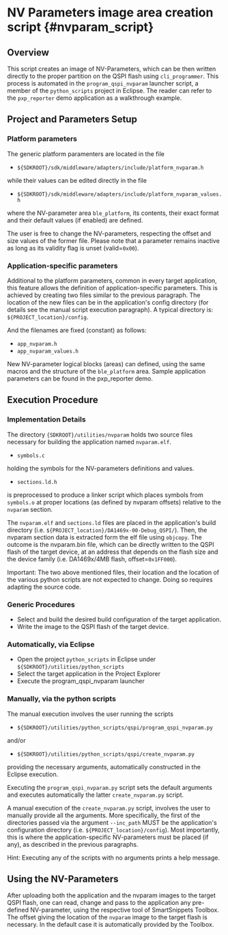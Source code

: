 NV Parameters image area creation script {#nvparam_script}
===================================================

## Overview

This script creates an image of NV-Parameters, which can be then written directly to the proper partition on the QSPI flash using `cli_programmer`.
This process is automated in the `program_qspi_nvparam` launcher script, a member of the `python_scripts` project in Eclipse.
The reader can refer to the `pxp_reporter` demo application as a walkthrough example.

## Project and Parameters Setup

### Platform parameters

The generic platform paramenters are located in the file 
- `${SDKROOT}/sdk/middleware/adapters/include/platform_nvparam.h`

while their values can be edited directly in the file

- `${SDKROOT}/sdk/middleware/adapters/include/platform_nvparam_values.h`

where the NV-parameter area `ble_platform`, its contents, their exact format and their default values (if enabled) are defined.

The user is free to change the NV-parameters, respecting the offset and size values of the former file.
Please note that a parameter remains inactive as long as its validity flag is unset (valid=`0x00`).

### Application-specific parameters

Additional to the platform parameters, common in every target application, this feature allows the definition of application-specific parameters.
This is achieved by creating two files similar to the previous paragraph.
The location of the new files can be in the application's config directory (for details see the manual script execution paragraph).
A typical directory is: `${PROJECT_location}/config`.

And the filenames are fixed (constant) as follows:
- `app_nvparam.h`
- `app_nvparam_values.h`

New NV-parameter logical blocks (areas) can defined, using the same macros and the structure of the `ble_platform` area.
Sample application parameters can be found in the pxp_reporter demo.

## Execution Procedure

### Implementation Details

The directory `{SDKROOT}/utilities/nvparam` holds two source files necessary for building the application named `nvparam.elf`.

- `symbols.c`

holding the symbols for the NV-parameters definitions and values.

- `sections.ld.h`

is preprocessed to produce a linker script which places symbols from `symbols.o` at proper locations (as defined by nvparam offsets) relative to the `nvparam` section.

The `nvparam.elf` and `sections.ld` files are placed in the application's build directory (i.e. `${PROJECT_location}/DA1469x-00-Debug_QSPI/`).
Then, the nvparam section data is extracted form the elf file using `objcopy`.
The outcome is the nvparam.bin file, which can be directly written to the QSPI flash of the target device, at an address that depends on the flash size and the device family (i.e. DA1469x/4MB flash, offset=`0x1FF000`).

Important: The two above mentioned files, their location and the location of the various python scripts are not expected to change. Doing so requires adapting the source code.

### Generic Procedures

- Select and build the desired build configuration of the target application.
- Write the image to the QSPI flash of the target device.

### Automatically, via Eclipse

- Open the project `python_scripts` in Eclipse under `${SDKROOT}/utilities/python_scripts`
- Select the target application in the Project Explorer
- Execute the program_qspi_nvparam launcher

### Manually, via the python scripts

The manual execution involves the user running the scripts
- `${SDKROOT}/utilities/python_scripts/qspi/program_qspi_nvparam.py`

and/or

- `${SDKROOT}/utilities/python_scripts/qspi/create_nvparam.py`


providing the necessary arguments, automatically constructed in the Eclipse execution.

Executing the `program_qspi_nvparam.py` script sets the default arguments and executes automatically the latter `create_nvparam.py` script.

A manual execution of the `create_nvparam.py` script, involves the user to manually provide all the arguments.
More specifically, the first of the directories passed via the argument `--inc_path` MUST be the application's configuration directory (i.e. `${PROJECT_location}/config`).
Most importantly, this is where the application-specific NV-parameters must be placed (if any), as described in the previous paragraphs.

Hint: Executing any of the scripts with no arguments prints a help message.

## Using the NV-Parameters

After uploading both the application and the nvparam images to the target QSPI flash, one can read, change and pass to the application any pre-defined NV-parameter, using the respective tool of SmartSnippets Toolbox.
The offset giving the location of the `nvparam` image to the target flash is necessary.
In the default case it is automatically provided by the Toolbox.
